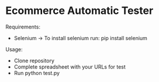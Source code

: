 # Ecommerce Automatic Tester
Requirements:
- Selenium -> 
  To install selenium run: pip install selenium
  
Usage:
- Clone repository
- Complete spreadsheet with your URLs for test
- Run python test.py


